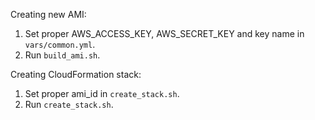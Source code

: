 Creating new AMI:
1. Set proper AWS_ACCESS_KEY, AWS_SECRET_KEY and key name in `vars/common.yml`.
2. Run `build_ami.sh`.

Creating CloudFormation stack:
1. Set proper ami_id in `create_stack.sh`.
2. Run `create_stack.sh`.
